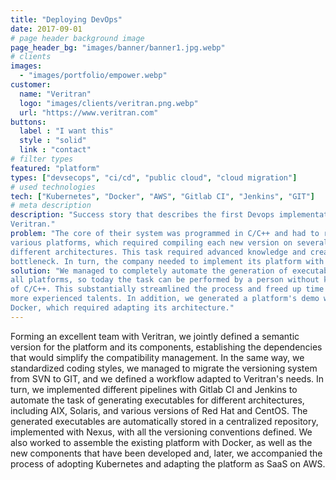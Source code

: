 ```yaml
---
title: "Deploying DevOps"
date: 2017-09-01
# page header background image
page_header_bg: "images/banner/banner1.jpg.webp"
# clients
images: 
  - "images/portfolio/empower.webp"
customer:
  name: "Veritran"
  logo: "images/clients/veritran.png.webp"
  url: "https://www.veritran.com"
buttons:
  label : "I want this"
  style : "solid"
  link : "contact"
# filter types
featured: "platform"
types: ["devsecops", "ci/cd", "public cloud", "cloud migration"]
# used technologies
tech: ["Kubernetes", "Docker", "AWS", "Gitlab CI", "Jenkins", "GIT"]
# meta description
description: "Success story that describes the first Devops implementation in
Veritran."
problem: "The core of their system was programmed in C/C++ and had to run on
various platforms, which required compiling each new version on several
different architectures. This task required advanced knowledge and created a
bottleneck. In turn, the company needed to implement its platform with Docker."
solution: "We managed to completely automate the generation of executables for
all platforms, so today the task can be performed by a person without knowledge
of C/C++. This substantially streamlined the process and freed up time of their
more experienced talents. In addition, we generated a platform's demo with
Docker, which required adapting its architecture."
---
```


Forming an excellent team with Veritran, we jointly defined a semantic version
for the platform and its components, establishing the dependencies that would
simplify the compatibility management. In the same way, we standardized coding
styles, we managed to migrate the versioning system from SVN to GIT, and we
defined a workflow adapted to Veritran's needs. In turn, we implemented
different pipelines with Gitlab CI and Jenkins to automate the task of
generating executables for different architectures, including AIX, Solaris, and
various versions of Red Hat and CentOS. The generated executables are
automatically stored in a centralized repository, implemented with Nexus, with
all the versioning conventions defined. We also worked to assemble the existing
platform with Docker, as well as the new components that have been developed
and, later, we accompanied the process of adopting Kubernetes and adapting the
platform as SaaS on AWS.
